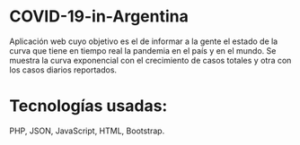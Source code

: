 # COVID-19-in-Argentina
Aplicación web cuyo objetivo es el de informar a la gente el estado de la curva que tiene en tiempo real la pandemia en el país y en el mundo. Se muestra la curva exponencial con el crecimiento de casos totales y otra con los casos diarios reportados.

# Tecnologías usadas:
PHP, JSON, JavaScript, HTML, Bootstrap.
